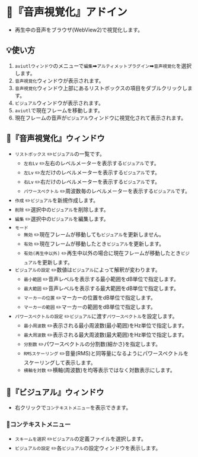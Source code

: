 ﻿# 🚀『音声視覚化』アドイン

* 再生中の音声をブラウザ(WebView2)で視覚化します。

## 💡使い方

1. `aviutlウィンドウ`のメニューで`編集`➡`アルティメットプラグイン`➡`音声視覚化`を選択します。
1. `音声視覚化`ウィンドウが表示されます。
1. `音声視覚化`ウィンドウ上部にあるリストボックスの項目をダブルクリックします。
1. `ビジュアル`ウィンドウが表示されます。
1. `aviutl`で現在フレームを移動します。
1. 現在フレームの音声が`ビジュアル`ウィンドウに視覚化されて表示されます。

## 🎨『音声視覚化』ウィンドウ

* `リストボックス` ✏️`ビジュアル`の一覧です。
	* `左右Lv` ✏️左右のレベルメーターを表示する`ビジュアル`です。
	* `左Lv` ✏️左だけのレベルメーターを表示する`ビジュアル`です。
	* `右Lv` ✏️右だけのレベルメーターを表示する`ビジュアル`です。
	* `パワースペクトル` ✏️周波数毎のレベルメーターを表示する`ビジュアル`です。
* `作成` ✏️`ビジュアル`を新規作成します。
* `削除` ✏️選択中の`ビジュアル`を削除します。
* `編集` ✏️選択中の`ビジュアル`を編集します。
* `モード`
	* `無効` ✏️現在フレームが移動しても`ビジュアル`を更新しません。
	* `有効` ✏️現在フレームが移動したとき`ビジュアル`を更新します。
	* `有効(再生中以外)` ✏️再生中以外の場合に現在フレームが移動したとき`ビジュアル`を更新します。
* `ビジュアルの設定` ✏️数値は`ビジュアル`によって解釈が変わります。
	* `最小範囲` ✏️音声レベルを表示する最小範囲をdB単位で指定します。
	* `最大範囲` ✏️音声レベルを表示する最大範囲をdB単位で指定します。
	* `マーカーの位置` ✏️マーカーの位置をdB単位で指定します。
	* `マーカーの範囲` ✏️マーカーの範囲をdB単位で指定します。
* `パワースペクトルの設定` ✏️`ビジュアル`に渡す`パワースペクトル`を設定します。
	* `最小周波数` ✏️表示される最小周波数(最小範囲)をHz単位で指定します。
	* `最大周波数` ✏️表示される最大周波数(最大範囲)をHz単位で指定します。
	* `分割数` ✏️パワースペクトルの分割数(細かさ)を指定します。
	* `RMSスケーリング` ✏️音量(RMS)と同等量になるようにパワースペクトルをスケーリングして表示します。
	* `横軸を対数` ✏️横軸(周波数)を均等表示ではなく対数表示にします。

## 🎨『ビジュアル』ウィンドウ

* 右クリックで`コンテキストメニュー`を表示できます。

### 📝コンテキストメニュー

* `スキームを選択` ✏️`ビジュアル`の定義ファイルを選択します。
* `ビジュアルの設定` ✏️各`ビジュアル`の設定ウィンドウを表示します。

